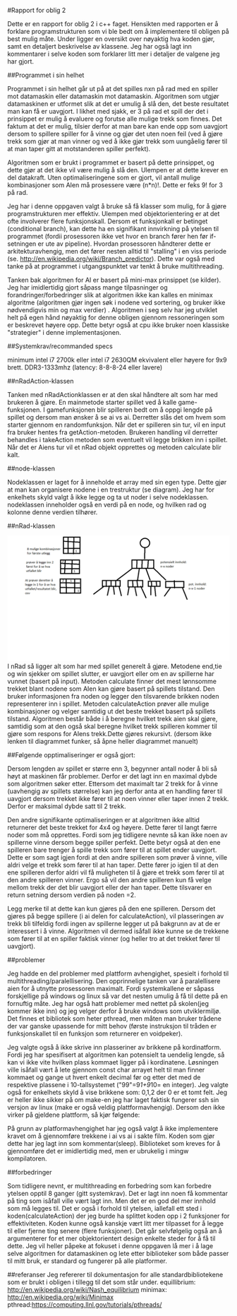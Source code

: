 #Rapport for oblig 2

Dette er en rapport for oblig 2 i c++ faget. Hensikten med rapporten er å forklare programstrukturen som vi ble bedt om å implementere til obligen på best mulig måte. Under ligger en oversikt over nøyaktig
hva koden gjør, samt en detaljert beskrivelse av klassene. Jeg har også lagt inn kommentarer i selve koden som forklarer litt mer i detaljer de valgene jeg har gjort.

##Programmet i sin helhet

Programmet i sin helhet går ut på at det spilles nxn på rad med en spiller mot datamaskin eller datamaskin mot datamaskin. Algoritmen som utgjør datamaskinen er utformet slik at det er umulig å slå den, det beste resultatet man kan få er uavgjort.
I likhet med sjakk, er 3 på rad et spill der det i prinsippet er mulig å evaluere og forutse alle mulige trekk som finnes. Det faktum at det er mulig, tilsier derfor at man bare kan ende opp som uavgjort
dersom to spillere spiller for å vinne og gjør det uten noen feil (ved å gjøre trekk som gjør at man vinner og ved å ikke gjør trekk som uungåelig fører til at man taper gitt at motstanderen spiller perfekt).   

Algoritmen som er brukt i programmet  er basert på dette prinsippet, og dette gjør at det ikke vil være mulig å slå den. Ulempen er at dette krever en del datakraft. Uten optimaliseringene
som er gjort, vil antall mulige kombinasjoner som AIen må prosessere være (n*n)!. Dette er feks 9! for 3 på rad.

Jeg har i denne oppgaven valgt å bruke så få klasser som mulig, for å gjøre programstrukturen mer effektiv. Ulempen med objektorientering er at det ofte involverer flere funksjonskall. Dersom et funksjonkall er betinget (conditional branch),
kan dette ha en signifikant innvirkning på ytelsen til programmet (fordii prosessoren ikke vet hvor en branch fører hen før if-setningen er ute av pipeline). Hvordan prosessoren håndterer dette er arkitekturavhengig, men
det fører nesten alltid til "stalling" i en viss periode (se. http://en.wikipedia.org/wiki/Branch_predictor). Dette var også med tanke på at programmet i utgangspunktet var tenkt å bruke multithreading.

Tanken bak algoritmen for AI er basert på mini-max prinsippet (se kilder). Jeg har imidlertidig gjort såpass mange tilpasninger og forandringer/forbedringer slik at algoritmen ikke kan kalles
en minimax algoritme (algoritmen gjør ingen søk i nodene ved sortering, og bruker ikke nødvendigvis min og max verdier) . Algoritmen i seg selv har jeg utviklet helt på egen hånd nøyaktig for denne obligen gjennom ressoneringen som er beskrevet høyere opp. 
Dette betyr også at cpu ikke bruker noen klassiske "strategier" i denne implementasjonen.

##Systemkrav/recommanded specs

minimum intel i7 2700k eller intel i7 2630QM ekvivalent eller høyere for 9x9 brett.
DDR3-1333mhz (latency: 8-8-8-24 eller lavere)

##nRadAction-klassen

Tanken med nRadActionklassen er at den skal håndtere alt som har med brukeren å gjøre. En mainmetode starter spillet ved å kalle game-funksjonen. I gamefunksjonen blir spilleren bedt om å oppgi
lengde på spillet og dersom man ønsker å se ai vs ai. Derretter slås det om hvem som starter gjennom en randomfunksjon. Når det er spilleren sin tur, vil en input fra bruker hentes fra
getAction-metoden. Brukeren handling vil derretter behandles i takeAction metoden som eventuelt vil legge brikken inn i spillet. Når det er Aiens tur vil et nRad objekt opprettes og metoden calculate blir kalt.

##node-klassen

Nodeklassen er laget for å inneholde et array med sin egen type. Dette gjør at man kan organisere nodene i en trestruktur (se diagram). Jeg har for enkelhets skyld valgt å ikke legge og ta ut noder i selve nodeklassen.
nodeklassen inneholder også en verdi på en node, og hvilken rad og kolonne denne verdien tilhører.


##nRad-klassen

![innlegging av noder](./diagram.png)
I nRad så ligger alt som har med spillet generelt å gjøre. Metodene end,tie og win sjekker om spillet slutter, er uavgjort eller om en av spillerne har vunnet (basert på input). Metoden calculate
finner det mest lønnsomme trekket blant nodene som AIen kan gjøre basert på spillets tilstand. Den bruker informasjonen fra noden og legger den tilsvarende brikken noden representerer inn i spillet.
Metoden calculateAction prøver alle mulige kombinasjoner og velger samtidig ut det beste trekket basert på spillets tilstand. Algoritmen består både i å beregne hvilket trekk aien skal gjøre,
samtidig som at den også skal beregne hvilket trekk spilleren kommer til gjøre som respons for AIens trekk.Dette gjøres rekursivt. (dersom ikke lenken til diagrammet funker, så åpne heller diagrammet manuelt)

##Følgende opptimaliseringer er også gjort:

Dersom lengden av spillet er større enn 3, begynner antall noder å bli så høyt at maskinen får problemer. Derfor er det lagt inn en maximal dybde som algoritmen søker etter. Ettersom det maximalt tar 2
trekk for å vinne (uavhengig av spillets størrelse) kan jeg derfor anta at en handling fører til uavgjort dersom trekket ikke fører til at noen vinner eller taper innen 2 trekk. Derfor er maksimal dybde satt til 
2 trekk.

Den andre signifikante optimaliseringen er at algoritmen ikke alltid returnerer det beste trekket for 4x4 og høyere. Dette fører til langt færre noder som må opprettes. Fordi som jeg tidligere nevnte så kan ikke noen av spillerne vinne dersom begge spiller perfekt.
Dette betyr også at den ene spilleren bare trenger å spille trekk som fører til at spillet ender uavgjort. Dette er som sagt igjen fordi at den andre spilleren som prøver å vinne, ville 
aldri velge et trekk som fører til at han taper. Dette fører jo igjen til at den ene spilleren derfor aldri vil få muligheten til å gjøre et trekk som fører til at den andre spilleren vinner.
Ergo så vil den andre spilleren kun få velge mellom trekk der det blir uavgjort eller der han taper. Dette tilsvarer en return setning dersom verdien på noden =2.

Legg merke til at dette kan kun gjøres på den ene spilleren.
Dersom det gjøres på begge spillere (i ai delen for calculateAction), vil plasseringen av trekk bli tilfeldig fordi ingen av spillerne legger ut på bakgrunn av at de er interessert i å vinne. Algoritmen vil dermed isåfall ikke kunne se de trekkene
som fører til at en spiller faktisk vinner (og heller tro at det trekket fører til uavgjort).


##problemer

Jeg hadde en del problemer med plattform avhengighet, spesielt i forhold til multithreading/paralellisering. Den opprinnelige tanken var å paralellisere aien for å utnytte prosessoren maximalt.
Fordi systemkallene er såpass forskjellige på windows og linux så var det nesten umulig å få til dette på en fornuftig måte. Jeg har også hatt problemer med nettet på skolen(jeg kommer ikke inn) og jeg velger derfor å bruke windows som utviklermiljø.
Det finnes et bibliotek som heter pthread, men måten man bruker trådene der var ganske upassende for mitt behov (første instruksjon til tråden er funksjonskallet til en funksjon som returnerer en voidpeker).

Jeg valgte også å ikke skrive inn plasseriner av brikkene på kordinatform. Fordi jeg har spesifisert at algoritmen kan potensielt ta uendelig lengde, så kan vi ikke vite hvilken plass kommaet ligger på i kordinatene.
Løsningen ville isåfall vært å lete gjennom const char arrayet helt til man finner kommaet og gange ut hvert enkelt decimal før og etter det med de respektive plassene i 10-tallsystemet ("99"=9*1+9*10= en integer).
Jeg valgte også for enkelhets skyld å vise brikkene som: 0,1,2 der 0 er et tomt felt.
Jeg er heller ikke sikker på om make-en jeg har laget faktisk fungerer ssh sin versjon av linux (make er også veldig plattformavhengig). Dersom den ikke virker på gjeldene plattform, så kjør følgende:

På grunn av platformavhengighet har jeg også valgt å ikke implementere kravet om å gjennomføre trekkene i ai vs ai i sakte film. Koden som gjør dette har jeg lagt inn som kommentar(sleep). Biblioteket
som kreves for å gjennomføre det er imidlertidig med, men er ubrukelig i mingw kompilatoren.

##forbedringer

Som tidligere nevnt, er multithreading en forbedring som kan forbedre ytelsen opptil 8 ganger (gitt systemkrav). Det er lagt inn noen få kommentar på ting som isåfall ville vært lagt inn.
Men det er en god del mer innhold som må legges til. Det er også i forhold til ytelsen, iallefall ett sted i koden(calculateAction) der jeg burde ha splittet koden opp i 2 funksjoner for effektiviteten. Koden kunne også kanskje vært litt
mer tilpasset for å legge til eller fjerne ting senere (flere funksjoner). Det går selvfølgelig også an å argumenterer for et mer objektorientert design enkelte steder for å få til dette. Jeg vil heller påpeke
at fokuset i denne oppgaven lå mer i å lage selve algoritmen for datamaskinen og lete etter biblioteker som både passer til mitt bruk, er standard og fungerer på alle platformer.

##referanser
Jeg refererer til dokumentasjon for alle standardbibliotekene som er brukt i obligen i tillegg til det som står under.
equillibrium: http://en.wikipedia.org/wiki/Nash_equilibrium
minimax: http://en.wikipedia.org/wiki/Minimax
pthread:https://computing.llnl.gov/tutorials/pthreads/

